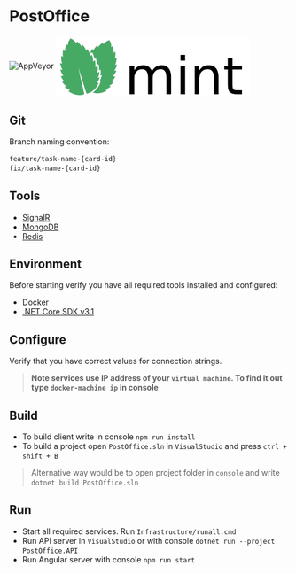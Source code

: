 # PostOffice

<img alt="AppVeyor" src="https://ci.appveyor.com/api/projects/status/jwba6m4ilyksdf5w?svg=true">

<img align="center" src="/docs/images/logo.png" width="350"/>

## Git

Branch naming convention:
```diff
feature/task-name-{card-id}
fix/task-name-{card-id}
```

## Tools

- [SignalR](https://dotnet.microsoft.com/apps/aspnet/real-time)
- [MongoDB](https://www.mongodb.com/)
- [Redis](https://redis.io/)

## Environment

Before starting verify you have all required tools installed and configured:

- [Docker](https://www.docker.com/get-started)
- [.NET Core SDK v3.1](https://dotnet.microsoft.com/download)

## Configure

Verify that you have correct values for connection strings. 

> **Note services use IP address  of your ``virtual machine``. To find it out type ``docker-machine ip`` in console**

## Build

- To build client write in console ``npm run install``
- To build a project open ``PostOffice.sln`` in ``VisualStudio`` and press ``ctrl + shift + B``

> Alternative way would be to open project folder in ``console`` and write ``dotnet build PostOffice.sln``

## Run

- Start all required services. Run ``Infrastructure/runall.cmd``
- Run API server in ``VisualStudio`` or with console ``dotnet run --project PostOffice.API``
- Run Angular server with console ``npm run start``

